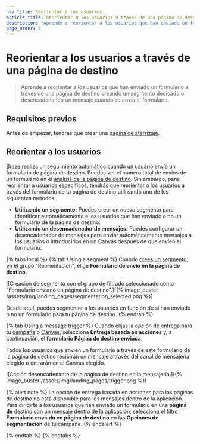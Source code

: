 ```yaml
---
nav_title: Reorientar a los usuarios
article_title: Reorientar a los usuarios a través de una página de destino
description: "Aprende a reorientar a los usuarios que han enviado un formulario a través de una página de destino."
page_order: 3
---
```


# Reorientar a los usuarios a través de una página de destino

> Aprende a reorientar a los usuarios que han enviado un formulario a través de una página de destino creando un segmento dedicado o desencadenando un mensaje cuando se envía el formulario.

## Requisitos previos

Antes de empezar, tendrás que crear una [página de aterrizaje]({{site.baseurl}}/user_guide/engagement_tools/landing_pages/creating_pages/).

## Reorientar a los usuarios

Braze realiza un seguimiento automático cuando un usuario envía un formulario de página de destino. Puedes ver el número total de envíos de un formulario en el [análisis de la página de destino]({{site.baseurl}}/user_guide/engagement_tools/landing_pages/creating_pages/#viewing-analytics). Sin embargo, para reorientar a usuarios específicos, tendrás que reorientar a los usuarios a través del formulario de tu página de destino utilizando uno de los siguientes métodos:

- **Utilizando un segmento:** Puedes crear un nuevo segmento para identificar automáticamente a los usuarios que han enviado o no un formulario de la página de destino.
- **Utilizando un desencadenador de mensajes:** Puedes configurar un desencadenador de mensajes para enviar automáticamente mensajes a los usuarios o introducirlos en un Canvas después de que envíen el formulario.

{% tabs local %}
{% tab Using a segment %}
Cuando [crees un segmento]({{site.baseurl}}/user_guide/engagement_tools/segments/creating_a_segment/), en el grupo "Reorientación", elige **Formulario de envío en la página de destino**.

\![Creación de segmento con el grupo de filtrado seleccionado como "Formulario enviado en página de destino".]({% image_buster /assets/img/landing_pages/segmentation_selected.png %})

Desde aquí, puedes segmentar a los usuarios en función de si han enviado o no un formulario para tu página de destino.
{% endtab %}

{% tab Using a message trigger %}
Cuando elijas la opción de entrega para tu [campaña]({{site.baseurl}}/user_guide/engagement_tools/campaigns/) o [Canvas]({{site.baseurl}}/user_guide/engagement_tools/canvas/), selecciona **Entrega basada en acciones** y, a continuación, **el formulario Página de destino enviada**.

Todos los usuarios que envíen un formulario a través de este formulario de la página de destino recibirán un mensaje a través del canal de mensajería elegido o entrarán en el Canvas elegido.

\![Acción desencadenante de la página de destino en la mensajería.]({% image_buster /assets/img/landing_pages/trigger.png %})

{% alert note %}
La opción de entrega basada en acciones para las páginas de destino no está disponible para los mensajes dentro de la aplicación. Para dirigirte a los usuarios que han enviado un formulario en una **página de** destino con un mensaje dentro de la aplicación, selecciona el filtro **Formulario enviado en página de destino** en las **Opciones de segmentación** de tu campaña.
{% endalert %}

{% endtab %}
{% endtabs %}
